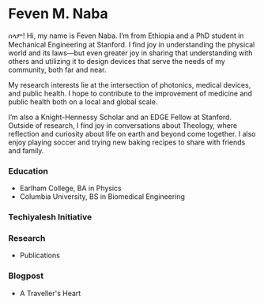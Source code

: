 # Feven M. Naba

ሰላም! Hi, my name is Feven Naba. I’m from Ethiopia and a PhD student in Mechanical Engineering at Stanford. I find joy in understanding the physical world and its laws—but even greater joy in sharing that understanding with others and utilizing it to design devices that serve the needs of my community, both far and near.

My research interests lie at the intersection of photonics, medical devices, and public health. I hope to contribute to the improvement of medicine and public health both on a local and global scale.

I’m also a Knight-Hennessy Scholar and an EDGE Fellow at Stanford. Outside of research, I find joy in conversations about Theology, where reflection and curiosity about life on earth and beyond come together. I also enjoy playing soccer and trying new baking recipes to share with friends and family.

### Education
- Earlham College, BA in Physics
- Columbia University, BS in Biomedical Engineering

### Techiyalesh Initiative

### Research
- Publications

### Blogpost
- A Traveller's Heart
